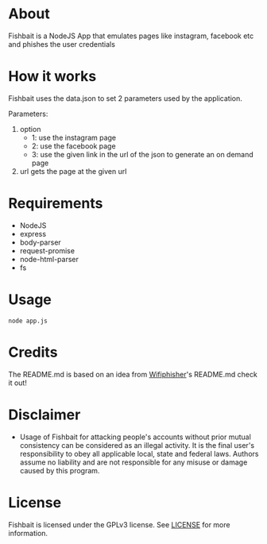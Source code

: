 # About

Fishbait is a NodeJS App that emulates pages like instagram, facebook etc and phishes the user credentials

# How it works

Fishbait uses the data.json to set 2 parameters used by the application.

Parameters:

1. option
    - 1: use the instagram page
    - 2: use the facebook page
    - 3: use the given link in the url of the json to generate an on demand page
2. url gets the page at the given url

# Requirements

- NodeJS
- express
- body-parser
- request-promise
- node-html-parser
- fs

# Usage

`node app.js`

# Credits
The README.md is based on an idea from [Wifiphisher](https://github.com/wifiphisher/wifiphisher/edit/master/README.md/)'s README.md check it out!

# Disclaimer
* Usage of Fishbait for attacking people's accounts without prior mutual consistency can be considered as an illegal activity. It is the final user's responsibility to obey all applicable local, state and federal laws. Authors assume no liability and are not responsible for any misuse or damage caused by this program.

# License

Fishbait is licensed under the GPLv3 license. See [LICENSE](LICENSE) for more information.

